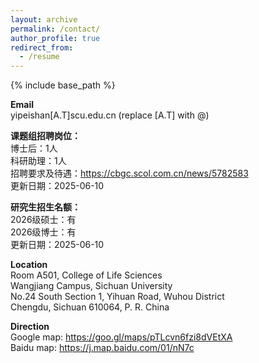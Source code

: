 ```yaml
---
layout: archive
permalink: /contact/
author_profile: true
redirect_from:
  - /resume
---
```


{% include base_path %}

<b>Email</b> <br>
yipeishan[A.T]scu.edu.cn (replace [A.T] with @)

<b>课题组招聘岗位：</b> <br>
博士后：1人 <br>
科研助理：1人 <br>
招聘要求及待遇：<a href="https://cbgc.scol.com.cn/news/5782583">https://cbgc.scol.com.cn/news/5782583</a> <br>
更新日期：2025-06-10

<b>研究生招生名额：</b> <br>
2026级硕士：有 <br>
2026级博士：有 <br>
更新日期：2025-06-10

<b>Location</b> <br>
Room A501, College of Life Sciences <br>
Wangjiang Campus, Sichuan University <br>
No.24 South Section 1, Yihuan Road, Wuhou District <br>
Chengdu, Sichuan 610064, P. R. China

<b>Direction</b> <br>
Google map: <a href="https://goo.gl/maps/pTLcvn6fzi8dVEtXA">https://goo.gl/maps/pTLcvn6fzi8dVEtXA</a> <br>
Baidu map: <a href="https://j.map.baidu.com/01/nN7c">https://j.map.baidu.com/01/nN7c</a>